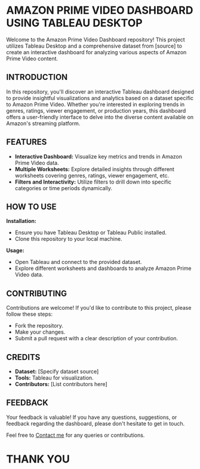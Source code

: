 # AMAZON PRIME VIDEO DASHBOARD USING TABLEAU DESKTOP

Welcome to the Amazon Prime Video Dashboard repository! This project utilizes Tableau Desktop and a comprehensive dataset from [source] to create an interactive dashboard for analyzing various aspects of Amazon Prime Video content.

## INTRODUCTION

In this repository, you'll discover an interactive Tableau dashboard designed to provide insightful visualizations and analytics based on a dataset specific to Amazon Prime Video. Whether you're interested in exploring trends in genres, ratings, viewer engagement, or production years, this dashboard offers a user-friendly interface to delve into the diverse content available on Amazon's streaming platform.

## FEATURES

- **Interactive Dashboard:** Visualize key metrics and trends in Amazon Prime Video data.
- **Multiple Worksheets:** Explore detailed insights through different worksheets covering genres, ratings, viewer engagement, etc.
- **Filters and Interactivity:** Utilize filters to drill down into specific categories or time periods dynamically.

## HOW TO USE

**Installation:**
- Ensure you have Tableau Desktop or Tableau Public installed.
- Clone this repository to your local machine.

**Usage:**
- Open Tableau and connect to the provided dataset.
- Explore different worksheets and dashboards to analyze Amazon Prime Video data.

## CONTRIBUTING

Contributions are welcome! If you'd like to contribute to this project, please follow these steps:
- Fork the repository.
- Make your changes.
- Submit a pull request with a clear description of your contribution.

## CREDITS

- **Dataset:** [Specify dataset source]
- **Tools:** Tableau for visualization.
- **Contributors:** [List contributors here]

## FEEDBACK

Your feedback is valuable! If you have any questions, suggestions, or feedback regarding the dashboard, please don't hesitate to get in touch.

Feel free to [Contact me](mailto:theabhijeet10@gmail.com) for any queries or contributions.

# THANK YOU
